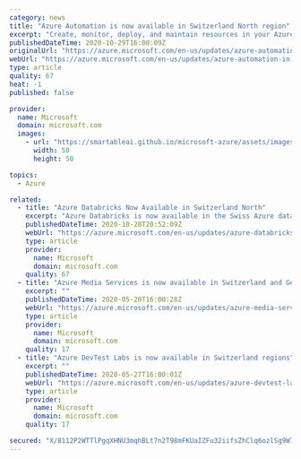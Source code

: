 ```yaml
---
category: news
title: "Azure Automation is now available in Switzerland North region"
excerpt: "Create, monitor, deploy, and maintain resources in your Azure, on-premises, and third-party hybrid cloud environments using highly scalable and reliable process automation and state configuration engines.\n"
publishedDateTime: 2020-10-29T16:00:09Z
originalUrl: "https://azure.microsoft.com/en-us/updates/azure-automation-in-switzerland-north-region/"
webUrl: "https://azure.microsoft.com/en-us/updates/azure-automation-in-switzerland-north-region/"
type: article
quality: 67
heat: -1
published: false

provider:
  name: Microsoft
  domain: microsoft.com
  images:
    - url: "https://smartableai.github.io/microsoft-azure/assets/images/organizations/microsoft.com-50x50.jpg"
      width: 50
      height: 50

topics:
  - Azure

related:
  - title: "Azure Databricks Now Available in Switzerland North"
    excerpt: "Azure Databricks is now available in the Swiss Azure datacenters which marks another milestone on the way to digitize Switzerland"
    publishedDateTime: 2020-10-28T20:52:09Z
    webUrl: "https://azure.microsoft.com/en-us/updates/azure-databricks-now-available-in-switzerland-north/"
    type: article
    provider:
      name: Microsoft
      domain: microsoft.com
    quality: 67
  - title: "Azure Media Services is now available in Switzerland and Germany"
    excerpt: ""
    publishedDateTime: 2020-05-20T16:00:28Z
    webUrl: "https://azure.microsoft.com/en-us/updates/azure-media-services-is-now-available-in-switzerland-and-germany/"
    type: article
    provider:
      name: Microsoft
      domain: microsoft.com
    quality: 17
  - title: "Azure DevTest Labs is now available in Switzerland regions"
    excerpt: ""
    publishedDateTime: 2020-05-27T16:00:01Z
    webUrl: "https://azure.microsoft.com/en-us/updates/azure-devtest-labs-is-now-available-in-switzerland-regions/"
    type: article
    provider:
      name: Microsoft
      domain: microsoft.com
    quality: 17

secured: "X/8112P2WTTlPgqXHNU3mqhBLt7n2T98mFKUaIZFu32iifsZhClq6ozlSg9W7/902H7Xdrfhhfk2kv4qiSHUvPrBsTFBz4A66sgdXx0spFEJ9KrssHrX0nLTlM0A1NBLP+JKTyQoaaasLEgJB1d0XN1MNwDjj4b8IxawS3oxcwbcWbF9w7szJAuDTe8mDU0RW1D02eJt0t7T3Zrjg2RxMJTxEXWmhrSrSTCxPCnEqx+2HFb5tZOAJN0Bu66e5gufTkbLaIE7lyjteBYIB9553WhVI8IEtOSbggaHcCuACAkUGpO6fcaj8MJ4dO7jkEIbnbMDAabBKnw8q8ixs7pMoaQjQestJXgG2j90hNoOvn0=;8td/GU3zebz1a76jDDEVag=="
---
```


